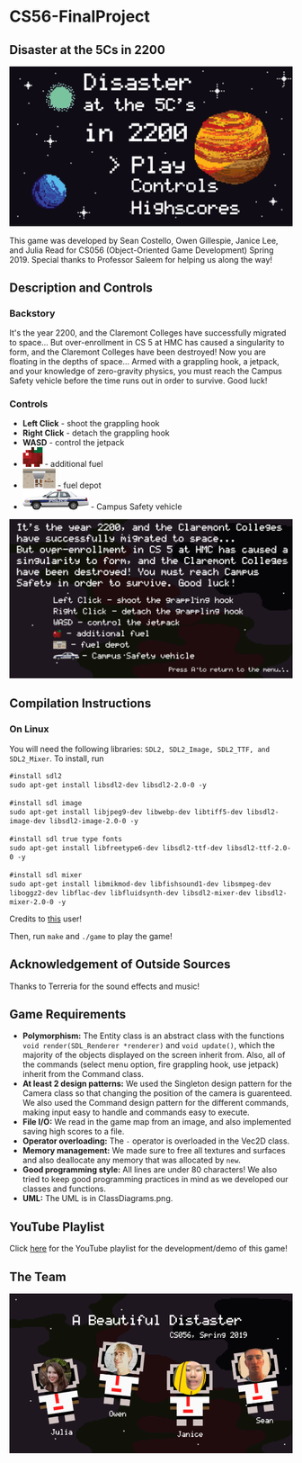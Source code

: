 # CS56-FinalProject
## Disaster at the 5Cs in 2200
![alttext](https://github.com/juliahread/CS56-FinalProject/blob/master/images/title.PNG "Disaster at the 5Cs in 2200")

This game was developed by Sean Costello, Owen Gillespie, Janice Lee, and Julia Read for CS056 (Object-Oriented Game Development) Spring 2019. Special thanks to Professor Saleem for helping us along the way!

## Description and Controls
### Backstory
It's the year 2200, and the Claremont Colleges have successfully migrated to space... But over-enrollment in CS 5 at HMC has caused a singularity to form, and the Claremont Colleges have been destroyed! Now you are floating in the depths of space... Armed with a grappling hook, a jetpack, and your knowledge of zero-gravity physics, you must reach the Campus Safety vehicle before the time runs out in order to survive. Good luck!
### Controls
+ **Left Click** - shoot the grappling hook
+ **Right Click** - detach the grappling hook
+ **WASD** - control the jetpack
+ ![alttext](https://github.com/juliahread/CS56-FinalProject/blob/master/images/apple.png "Fuel") - additional fuel
+ ![alttext](https://github.com/juliahread/CS56-FinalProject/blob/master/images/oldenborg_smaller.png "Oldenborg Fuel Depot") - fuel depot
+ ![alttext](https://github.com/juliahread/CS56-FinalProject/blob/master/images/end_smaller.png) - Campus Safety vehicle

![alttext](https://github.com/juliahread/CS56-FinalProject/blob/master/images/controls.PNG "Description and Controls")

## Compilation Instructions
### On Linux
You will need the following libraries: ```SDL2, SDL2_Image, SDL2_TTF, and SDL2_Mixer```.
To install, run 
```
#install sdl2
sudo apt-get install libsdl2-dev libsdl2-2.0-0 -y

#install sdl image
sudo apt-get install libjpeg9-dev libwebp-dev libtiff5-dev libsdl2-image-dev libsdl2-image-2.0-0 -y

#install sdl true type fonts
sudo apt-get install libfreetype6-dev libsdl2-ttf-dev libsdl2-ttf-2.0-0 -y

#install sdl mixer
sudo apt-get install libmikmod-dev libfishsound1-dev libsmpeg-dev liboggz2-dev libflac-dev libfluidsynth-dev libsdl2-mixer-dev libsdl2-mixer-2.0-0 -y
```
Credits to [this](https://gist.github.com/BoredBored/3187339a99f7786c25075d4d9c80fad5) user!

Then, run ```make``` and ```./game``` 
to play the game!

## Acknowledgement of Outside Sources
Thanks to Terreria for the sound effects and music!

## Game Requirements
+ **Polymorphism:**
  The Entity class is an abstract class with the functions ``` void render(SDL_Renderer *renderer) ``` and  ``` void update() ```, which the majority of the objects displayed on the screen inherit from. Also, all of the commands (select menu option, fire grappling hook, use jetpack) inherit from the Command class.
+ **At least 2 design patterns:**
  We used the Singleton design pattern for the Camera class so that changing the position of the camera is guarenteed. We also used the Command design pattern for the different commands, making input easy to handle and commands easy to execute.
+ **File I/O:**
  We read in the game map from an image, and also implemented saving high scores to a file. 
+ **Operator overloading:**
  The ``` - ``` operator is overloaded in the Vec2D class.
+ **Memory management:**
  We made sure to free all textures and surfaces and also deallocate any memory that was allocated by ```new```.
+ **Good programming style:**
  All lines are under 80 characters! We also tried to keep good programming practices in mind as we developed our classes and functions.
+ **UML:** 
  The UML is in ClassDiagrams.png.
  
## YouTube Playlist
Click [here](https://www.youtube.com/playlist?list=PLVtbcbkh_DGDro4kM-qqeXa7duLOknevl) for the YouTube playlist for the development/demo of this game!
  
## The Team
![alttext](https://github.com/juliahread/CS56-FinalProject/blob/master/images/team_photo.png "Team")
